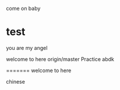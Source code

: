 come on baby

# test
you are my angel

welcome to here
 origin/master
Practice abdk


=======
welcome to here

chinese
